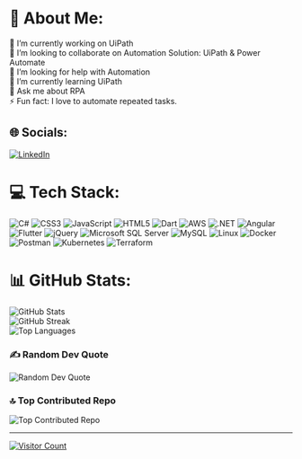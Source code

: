 # 💫 About Me:
🔭 I’m currently working on UiPath<br>👯 I’m looking to collaborate on Automation Solution: UiPath & Power Automate<br>🤝 I’m looking for help with Automation<br>🌱 I’m currently learning UiPath<br>💬 Ask me about RPA<br>⚡ Fun fact: I love to automate repeated tasks.


## 🌐 Socials:
[![LinkedIn](https://img.shields.io/badge/LinkedIn-%230077B5.svg?logo=linkedin&logoColor=white)](https://www.linkedin.com/in/mohammad-huzaif-khot-216707203/)


# 💻 Tech Stack:
![C#](https://img.shields.io/badge/c%23-%23239120.svg?style=flat&logo=c-sharp&logoColor=white) ![CSS3](https://img.shields.io/badge/css3-%231572B6.svg?style=flat&logo=css3&logoColor=white) ![JavaScript](https://img.shields.io/badge/javascript-%23323330.svg?style=flat&logo=javascript&logoColor=%23F7DF1E) ![HTML5](https://img.shields.io/badge/html5-%23E34F26.svg?style=flat&logo=html5&logoColor=white) ![Dart](https://img.shields.io/badge/dart-%230175C2.svg?style=flat&logo=dart&logoColor=white) ![AWS](https://img.shields.io/badge/AWS-%23FF9900.svg?style=flat&logo=amazon-aws&logoColor=white) ![.NET](https://img.shields.io/badge/.NET-5C2D91?style=flat&logo=.net&logoColor=white) ![Angular](https://img.shields.io/badge/angular-%23DD0031.svg?style=flat&logo=angular&logoColor=white) ![Flutter](https://img.shields.io/badge/Flutter-%2302569B.svg?style=flat&logo=Flutter&logoColor=white) ![jQuery](https://img.shields.io/badge/jquery-%230769AD.svg?style=flat&logo=jquery&logoColor=white) ![Microsoft SQL Server](https://img.shields.io/badge/Microsoft%20SQL%20Server-CC2927?style=flat&logo=microsoft%20sql%20server&logoColor=white) ![MySQL](https://img.shields.io/badge/mysql-%2300f.svg?style=flat&logo=mysql&logoColor=white) ![Linux](https://img.shields.io/badge/Linux-FCC624?style=flat&logo=linux&logoColor=black) ![Docker](https://img.shields.io/badge/docker-%230db7ed.svg?style=flat&logo=docker&logoColor=white) ![Postman](https://img.shields.io/badge/Postman-FF6C37?style=flat&logo=postman&logoColor=white) ![Kubernetes](https://img.shields.io/badge/kubernetes-%23326ce5.svg?style=flat&logo=kubernetes&logoColor=white) ![Terraform](https://img.shields.io/badge/terraform-%235835CC.svg?style=flat&logo=terraform&logoColor=white)

# 📊 GitHub Stats:
![GitHub Stats](https://github-readme-stats.vercel.app/api?username=khot29&theme=dark&hide_border=false&include_all_commits=false&count_private=false)<br/>
![GitHub Streak](https://github-readme-streak-stats.herokuapp.com/?user=khot29&theme=dark&hide_border=false)<br/>
![Top Languages](https://github-readme-stats.vercel.app/api/top-langs/?username=khot29&theme=dark&hide_border=false&include_all_commits=false&count_private=false&layout=compact)

### ✍️ Random Dev Quote
![Random Dev Quote](https://quotes-github-readme.vercel.app/api?type=horizontal&theme=gruvbox)

### 🔝 Top Contributed Repo
![Top Contributed Repo](https://github-contributor-stats.vercel.app/api?username=khot29&limit=5&theme=dark&combine_all_yearly_contributions=true)

---
[![Visitor Count](https://visitcount.itsvg.in/api?id=khot29&icon=2&color=0)](https://visitcount.itsvg.in)

<!-- Proudly created with GPRM ( https://gprm.itsvg.in ) -->
